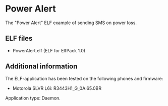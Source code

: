 Power Alert
===========

The "Power Alert" ELF example of sending SMS on power loss.

## ELF files

* PowerAlert.elf (ELF for ElfPack 1.0)

## Additional information

The ELF-application has been tested on the following phones and firmware:

* Motorola SLVR L6i: R3443H1_G_0A.65.0BR

Application type: Daemon.
